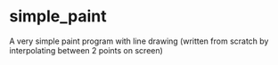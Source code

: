 # simple_paint
A very simple paint program with line drawing (written from scratch by interpolating between 2 points on screen)
